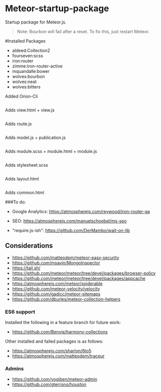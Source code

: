 Meteor-startup-package
======================

Startup package for Meteor.js. 

> Note: Bourbon will fail after a reset. To fix this, just restart Meteor.

#Installed Packages
* aldeed:Collection2
* fourseven:scss
* iron:router
* zimme:iron-router-active
* mquandalle:bower
* wolves:bourbon
* wolves:neat
* wolves:bitters


Added Orion-Cli
```bash orion generate view
```
Adds view.html + view.js

```bash orion generate routes
```
Adds route.js

```bash orion generate model
```
Adds model.js + publication.js

```bash orion generate module
```
Adds module.scss + module.html + module.js

```bash orion generate scss
```
Adds stylesheet.scss

```bash orion generate layout
```
Adds layout.html

```bash orion generate common
```
Adds common.html


###To do:
* Google Analytics: 
https://atmospherejs.com/reywood/iron-router-ga

* SEO:
https://atmospherejs.com/manuelschoebel/ms-seo

* "require.js-ish": 
https://github.com/DerMambo/wait-on-lib

## Considerations
* https://github.com/matteodem/meteor-easy-security
* https://github.com/msavin/MongoInspector
* https://tail.sh/
* https://github.com/meteor/meteor/tree/devel/packages/browser-policy
* https://github.com/meteor/meteor/tree/devel/packages/appcache
* https://atmospherejs.com/meteor/spiderable
* https://github.com/meteor-velocity/velocity
* https://github.com/gadicc/meteor-sitemaps
* https://github.com/dburles/meteor-collection-helpers

### ES6 support
Installed the following in a feature branch for future work:
* https://github.com/Benvie/harmony-collections

Other installed and failed packages is as follows:
* https://atmospherejs.com/sharlon/6to5 
* https://atmospherejs.com/matteodem/traceur

### Admins
* https://github.com/yogiben/meteor-admin
* https://github.com/gterrono/houston